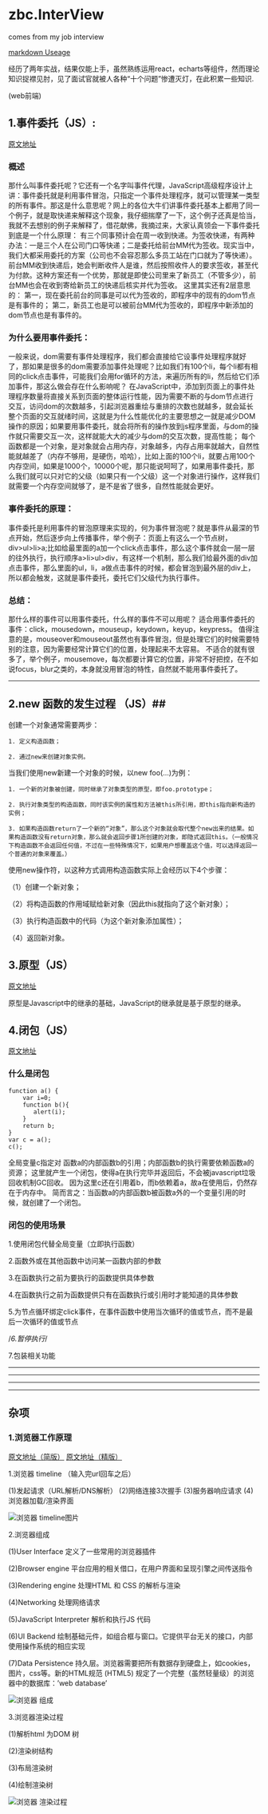 # zbc.InterView #
comes from my job interview

[markdown Useage](https://blog.csdn.net/u014497625/article/details/76549168)

经历了两年实战，结果仅能上手，虽然熟练运用react，echarts等组件，然而理论知识捉襟见肘，见了面试官就被人各种“十个问题”惨遭灭灯，在此积累一些知识.

(web前端)


## 1.事件委托（JS）: ## 

[原文地址](https://blog.csdn.net/u013035060/article/details/60770477)

### 概述 ###

那什么叫事件委托呢？它还有一个名字叫事件代理，JavaScript高级程序设计上讲：事件委托就是利用事件冒泡，只指定一个事件处理程序，就可以管理某一类型的所有事件。那这是什么意思呢？网上的各位大牛们讲事件委托基本上都用了同一个例子，就是取快递来解释这个现象，我仔细揣摩了一下，这个例子还真是恰当，我就不去想别的例子来解释了，借花献佛，我摘过来，大家认真领会一下事件委托到底是一个什么原理：
有三个同事预计会在周一收到快递。为签收快递，有两种办法：一是三个人在公司门口等快递；二是委托给前台MM代为签收。现实当中，我们大都采用委托的方案（公司也不会容忍那么多员工站在门口就为了等快递）。前台MM收到快递后，她会判断收件人是谁，然后按照收件人的要求签收，甚至代为付款。这种方案还有一个优势，那就是即使公司里来了新员工（不管多少），前台MM也会在收到寄给新员工的快递后核实并代为签收。
这里其实还有2层意思的：
第一，现在委托前台的同事是可以代为签收的，即程序中的现有的dom节点是有事件的；
第二，新员工也是可以被前台MM代为签收的，即程序中新添加的dom节点也是有事件的。

### 为什么要用事件委托： ###

一般来说，dom需要有事件处理程序，我们都会直接给它设事件处理程序就好了，那如果是很多的dom需要添加事件处理呢？比如我们有100个li，每个li都有相同的click点击事件，可能我们会用for循环的方法，来遍历所有的li，然后给它们添加事件，那这么做会存在什么影响呢？
在JavaScript中，添加到页面上的事件处理程序数量将直接关系到页面的整体运行性能，因为需要不断的与dom节点进行交互，访问dom的次数越多，引起浏览器重绘与重排的次数也就越多，就会延长整个页面的交互就绪时间，这就是为什么性能优化的主要思想之一就是减少DOM操作的原因；如果要用事件委托，就会将所有的操作放到js程序里面，与dom的操作就只需要交互一次，这样就能大大的减少与dom的交互次数，提高性能；
每个函数都是一个对象，是对象就会占用内存，对象越多，内存占用率就越大，自然性能就越差了（内存不够用，是硬伤，哈哈），比如上面的100个li，就要占用100个内存空间，如果是1000个，10000个呢，那只能说呵呵了，如果用事件委托，那么我们就可以只对它的父级（如果只有一个父级）这一个对象进行操作，这样我们就需要一个内存空间就够了，是不是省了很多，自然性能就会更好。

### 事件委托的原理： ###

事件委托是利用事件的冒泡原理来实现的，何为事件冒泡呢？就是事件从最深的节点开始，然后逐步向上传播事件，举个例子：页面上有这么一个节点树，div>ul>li>a;比如给最里面的a加一个click点击事件，那么这个事件就会一层一层的往外执行，执行顺序a>li>ul>div，有这样一个机制，那么我们给最外面的div加点击事件，那么里面的ul，li，a做点击事件的时候，都会冒泡到最外层的div上，所以都会触发，这就是事件委托，委托它们父级代为执行事件。

### 总结： ###

那什么样的事件可以用事件委托，什么样的事件不可以用呢？
适合用事件委托的事件：click，mousedown，mouseup，keydown，keyup，keypress。
值得注意的是，mouseover和mouseout虽然也有事件冒泡，但是处理它们的时候需要特别的注意，因为需要经常计算它们的位置，处理起来不太容易。
不适合的就有很多了，举个例子，mousemove，每次都要计算它的位置，非常不好把控，在不如说focus，blur之类的，本身就没用冒泡的特性，自然就不能用事件委托了。

----

## 2.new 函数的发生过程 （JS）##

创建一个对象通常需要两步：

    1. 定义构造函数；

    2. 通过new来创建对象实例。

当我们使用new新建一个对象的时候，以new foo(...)为例：

    1. 一个新的对象被创建，同时继承了对象类型的原型，即foo.prototype；

    2. 执行对象类型的构造函数，同时该实例的属性和方法被this所引用，即this指向新构造的实例；

    3. 如果构造函数return了一个新的“对象”，那么这个对象就会取代整个new出来的结果。如果构造函数没有return对象，那么就会返回步骤1所创建的对象，即隐式返回this。（一般情况下构造函数不会返回任何值，不过在一些特殊情况下，如果用户想覆盖这个值，可以选择返回一个普通的对象来覆盖。）



使用new操作符，以这种方式调用构造函数实际上会经历以下4个步骤：

（1）创建一个新对象；

（2）将构造函数的作用域赋给新对象（因此this就指向了这个新对象）；

（3）执行构造函数中的代码（为这个新对象添加属性）；

（4）返回新对象。


## 3.原型（JS） ##

[原文地址](https://blog.csdn.net/u012468376/article/details/53121081)

原型是Javascript中的继承的基础，JavaScript的继承就是基于原型的继承。


## 4.闭包（JS） ##

[原文地址](http://www.cnblogs.com/star-studio/archive/2011/06/22/2086493.html)

### 什么是闭包 ###

```
function a() {
    var i=0;
	function b(){
       alert(i);       
	}       
	return b;   
}   
var c = a();   
c(); 
```

全局变量c指定对 函数a的内部函数b的引用；内部函数b的执行需要依赖函数a的资源；
这里就产生一个闭包，使得a在执行完毕并返回后，不会被javascript垃圾回收机制GC回收。
因为这里c还在引用着b，而b依赖着a，故a在使用后，仍然存在于内存中。
简而言之：当函数a的内部函数b被函数a外的一个变量引用的时候，就创建了一个闭包。


### 闭包的使用场景 ###

1.使用闭包代替全局变量（立即执行函数）

2.函数外或在其他函数中访问某一函数内部的参数

3.在函数执行之前为要执行的函数提供具体参数

4.在函数执行之前为函数提供只有在函数执行或引用时才能知道的具体参数

5.为节点循环绑定click事件，在事件函数中使用当次循环的值或节点，而不是最后一次循环的值或节点

/*6.暂停执行*/

7.包装相关功能


----
----





----
----






## 杂项 ##

### 1.浏览器工作原理 ###

[原文地址（简版）](https://www.jianshu.com/p/4a942a7dc153)
[原文地址（精版）](https://www.cnblogs.com/rainy-shurun/p/5603686.html)


1.浏览器 timeline （输入完url回车之后）

(1)发起请求（URL解析/DNS解析）
(2)网络连接3次握手
(3)服务器响应请求
(4)浏览器加载/渲染界面

![浏览器 timeline图片](https://github.com/whutpsychic/zbc.InterView/blob/master/media/llq-timeline.png?raw=true)

2.浏览器组成

(1)User Interface
定义了一些常用的浏览器插件

(2)Browser engine
平台应用的相关借口，在用户界面和呈现引擎之间传送指令

(3)Rendering engine
处理HTML 和 CSS 的解析与渲染

(4)Networking
处理网络请求

(5)JavaScript Interpreter
解析和执行JS 代码

(6)UI Backend
绘制基础元件，如组合框与窗口。它提供平台无关的接口，内部使用操作系统的相应实现

(7)Data Persistence
持久层。浏览器需要把所有数据存到硬盘上，如cookies，图片，css等。新的HTML规范 (HTML5) 规定了一个完整（虽然轻量级）的浏览器中的数据库：’web database’

![浏览器 组成](https://github.com/whutpsychic/zbc.InterView/blob/master/media/llq-constructor.png?raw=true)

3.浏览器渲染过程

(1)解析html 为DOM 树

(2)渲染树结构

(3)布局渲染树

(4)绘制渲染树

![浏览器 渲染过程](https://github.com/whutpsychic/zbc.InterView/blob/master/media/llq-render.png?raw=true)
























